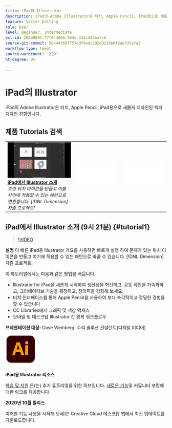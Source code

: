 ```yaml
---
title: iPad의 Illustrator
description: iPad의 Adobe Illustrator은 터치, Apple Pencil, iPad용으로 새롭게 디자인된 벡터 디자인 경험입니다
feature: Vector Editing
role: User
level: Beginner, Intermediate
exl-id: 268b9891-77f6-4606-964c-343c443eafcb
source-git-commit: 58444368f757ddf9edc292d921bb6f2ae335efa3
workflow-type: tm+mt
source-wordcount: '229'
ht-degree: 0%

---
```


# iPad의 Illustrator

iPad의 Adobe Illustrator은 터치, Apple Pencil, iPad용으로 새롭게 디자인된 벡터 디자인 경험입니다.

## 제품 Tutorials 검색

<table style="table-layout:fixed">
<tr>
 <td>
   <a href="illustratoripad.md#tutorial1">
      <img alt="iPad에서 Illustrator 소개" src="../assets/illustrator-iPad_repeat_weinberg_thumbnail.jpg" />
   </a>
    <div>
   <a href="illustratoripad.md#tutorial1"><strong>iPad에서 Illustrator 소개</strong></a>
    </div>
    <em>흐린 위치 아이콘을 만들고 이를 사진에 적용할 수 있는 패턴으로 변환합니다. [!DNL Dimension] 자즐 프로젝트!</em>
    <br>
  </td>
  <td>
    <img alt="스페이서" src="../assets/Whitespacer.png" />
    <div>
    <br>
  </td>
  <td>
    <img alt="스페이서" src="../assets/Whitespacer.png" />
    <div>
    <br>
  </td>
</tr>
</table>

## iPad에서 Illustrator 소개 (9시 21분) {#tutorial1}

>[!VIDEO](https://video.tv.adobe.com/v/326823?hidetitle=true)

**설명**
이 빠른 iPad용 Illustrator 개요를 사용하면 빠르게 실행 하여 문제가 있는 위치 아이콘을 만들고 여기에 적용할 수 있는 패턴으로 바꿀 수 있습니다. [!DNL Dimension] 자즐 프로젝트!

이 튜토리얼에서는 다음과 같은 방법을 배웁니다.
* Illustrator for iPad을 새롭게 시작하여 생산성을 혁신하고, 공동 작업을 가속화하고, 크리에이티브 기술을 확장하고, 창의력을 강화해 보세요.
* 터치 인터페이스를 통해 Apple Pencil을 사용하여 보다 촉각적이고 정밀한 경험을 할 수 있습니다
* CC Libraries에서 그래픽 및 색상 액세스
* 모바일 및 데스크탑 Illustrator 간 왕복 워크플로우

**프레젠테이션 대상:**
Dave Weinberg, 수석 솔루션 컨설턴트(디지털 미디어)

![Illustrator on iPad 로고](../assets/ai_appicon_96.png)

**iPad용 Illustrator 리소스**

[학습 및 지원](https://helpx.adobe.com/support/illustrator.html) 은(는) 추가 튜토리얼을 위한 허브입니다. [새로운 기능](https://helpx.adobe.com/illustrator/using/whats-new/mobile-2021.html)및 커뮤니티 포럼에 대한 링크를 제공합니다.

**2020년 10월 릴리스**

이러한 기능 사용을 시작해 보세요! Creative Cloud 데스크탑 앱에서 최신 업데이트를 다운로드합니다.
